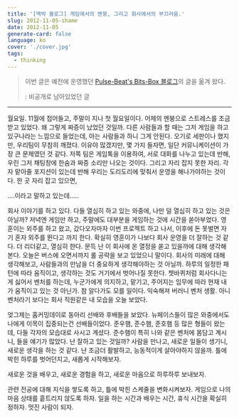 ```yaml
---
title: '[맥박 블로그] 게임에서의 멘붕, 그리고 회사에서의 부끄러움.'
slug: 2012-11-05-shame
date: 2012-11-05
generate-card: false
language: ko
cover: './cover.jpg'
tags:
  - thinking
---
```


> 이번 글은 예전에 운영했던 [Pulse-Beat's Bits-Box 블로그](https://pulsebeat.tistory.com/)의 글을 옮겨 왔다.
>
> : 비공개로 남아있었던 글

---

월요일. 11월에 접어들고, 주말이 지나 첫 월요일이다. 어제의 멘붕으로 스트레스를 조금 받고 있었다. 왜 그렇게 짜증이 났었던 것일까. 다른 사람들과 할 때는 그저 게임을 하고 있구나라는 느낌으로 들었는데, 아는 사람들과 하니 그게 안된다. 오기로 세판이나 했지만, 우리팀이 무참히 깨졌다. 이유야 많겠지만, 몇 가지 들자면, 일단 커뮤니케이션이 가장 큰 문제였던 것 같다. 저쪽 팀은 게임톡을 이용하여, 서로 대화를 나누고 있는데 반해, 우린 그저 채팅창에 한숨과 짜증 소리만 나오는 것이다. 그리고 자리 잡지 못한 자리. 각자 맡아줄 포지션이 있는데 반해 우리는 도리도리에 맞춰서 운영을 해나가야하는 것이다. 한 곳 자리 잡고 있으면,

....이라고 말하고 있는데.....

회사 이야기를 하고 있다. 다들 열심히 하고 있는 와중에, 나만 덜 열심히 하고 있는 것은 아닐까? 저녁엔 게임만 하고, 주말에도 대부분을 게임하는 것에 시간을 쏟아부었다. 영훈이는 외주를 하고 왔고, 갔다오자마자 이번 프로젝트 하고 나서, 이후에 돈 못벌면 자기 혼자 외주를 뛴다고 까지 한다. 확실히 영훈이가 나보다 회사 운영을 더 잘하는 것 같다. 더 리더같고, 열심히 한다. 문득 난 이 회사에 온 열정을 쏟고 있을까에 대해 생각해본다. 오늘은 버스에 오면서까지 롤 공략을 보고 있었으니 말이다. 회사의 미래에 대해 생각해보고, 사람들과의 만남을 더 중요하게 생각해야하는 것 아닐까. 하루의 일정한 패턴에 따라 움직이고, 생각하는 것도 거기에서 벗어나질 못한다. 쳇바퀴처럼 회사다니는게 싫어서 벤처를 하는데, 누군가에게 의지하고, 맡기고, 주어지는 임무에 따라 현재 내가 움직이고 있는 것 아닌가. 참 알다가도 모를 일이다. 익숙해져 버러니 벤처 생활. 아니 벤처라기 보다는 회사 직원같은 내 모습을 오늘 보았다.

엊그제는 홈커밍데이로 동아리 선배와 후배들을 보았다. 뉴페이스들이 많은 와중에서도 나에게 이목이 집중되는건 선배들이었다. 준우햄, 준수햄, 준호햄 등 많은 형들이 왔는데, 다들 각자의 모습대로 사시고 계셨다. 준수햄이 특히 나와 같은 벤처에 몸담고 계시니, 들을 얘기가 많았다. 난 잘하고 있는 것일까? 사람을 만나고, 새로운 일들이 생기니, 새로운 생각을 하는 것 같다. 난 조금더 활발하고, 능동적이게 살아야하지 않을까. 틀에 박힌 하루를 벗어던지고, 새롭게 시작해보자.

새로운 것을 배우고, 새로운 경험을 하고, 새로운 마음으로 하루하루 보내보자.

관련 전공에 대해 지식을 쌓도록 하고, 틀에 박힌 스케줄을 변화시켜보자. 게임으로 나의 마음 상태를 흩트리지 않도록 하자. 일을 하는 시간과 배우는 시간, 휴식 시간을 확실히 정하자. 멋진 사람이 되자.

